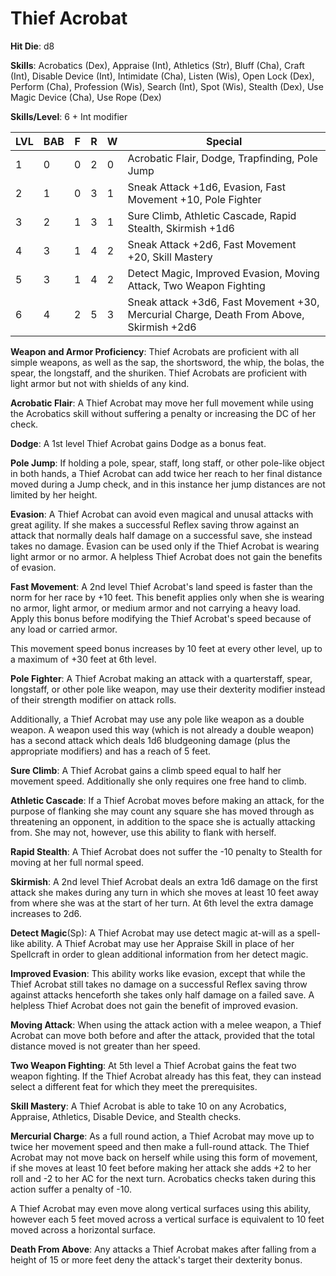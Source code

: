 # Thief Acrobat

**Hit Die**: d8

**Skills**: Acrobatics (Dex), Appraise (Int), Athletics (Str), Bluff (Cha), Craft (Int), Disable Device (Int), Intimidate (Cha), Listen (Wis), Open Lock (Dex), Perform (Cha), Profession (Wis), Search (Int), Spot (Wis), Stealth (Dex), Use Magic Device (Cha), Use Rope (Dex)

**Skills/Level**: 6 + Int modifier

LVL | BAB | F | R | W | Special 
--- | --- | - | - | - | ------- 
1   | 0   | 0 | 2 | 0 | Acrobatic Flair, Dodge, Trapfinding, Pole Jump        
2   | 1   | 0 | 3 | 1 | Sneak Attack +1d6, Evasion, Fast Movement +10, Pole Fighter
3   | 2   | 1 | 3 | 1 | Sure Climb, Athletic Cascade, Rapid Stealth, Skirmish +1d6
4   | 3   | 1 | 4 | 2 | Sneak Attack +2d6, Fast Movement +20, Skill Mastery
5   | 3   | 1 | 4 | 2 | Detect Magic, Improved Evasion, Moving Attack, Two Weapon Fighting
6   | 4   | 2 | 5 | 3 | Sneak attack +3d6, Fast Movement +30, Mercurial Charge, Death From Above, Skirmish +2d6

**Weapon and Armor Proficiency**: Thief Acrobats are proficient with all simple weapons, as well as the sap, the shortsword, the whip, the bolas, the spear, the longstaff, and the shuriken. Thief Acrobats are proficient with light armor but not with shields of any kind.

**Acrobatic Flair**: A Thief Acrobat may move her full movement while using the Acrobatics skill without suffering a penalty or increasing the DC of her check.

**Dodge**: A 1st level Thief Acrobat gains Dodge as a bonus feat.

**Pole Jump**: If holding a pole, spear, staff, long staff, or other pole-like object in both hands, a Thief Acrobat can add twice her reach to her final distance moved during a Jump check, and in this instance her jump distances are not limited by her height.

**Evasion**: A Thief Acrobat can avoid even magical and unusal attacks with great agility. If she makes a successful Reflex saving throw against an attack that normally deals half damage on a successful save, she instead takes no damage. Evasion can be used only if the Thief Acrobat is wearing light armor or no armor. A helpless Thief Acrobat does not gain the benefits of evasion.

**Fast Movement**: A 2nd level Thief Acrobat's land speed is faster than the norm for her race by +10 feet. This benefit applies only when she is wearing no armor, light armor, or medium armor and not carrying a heavy load. Apply this bonus before modifying the Thief Acrobat's speed because of any load or carried armor.

This movement speed bonus increases by 10 feet at every other level, up to a maximum of +30 feet at 6th level.

**Pole Fighter**: A Thief Acrobat making an attack with a quarterstaff, spear, longstaff, or other pole like weapon, may use their dexterity modifier instead of their strength modifier on attack rolls.

Additionally, a Thief Acrobat may use any pole like weapon as a double weapon. A weapon used this way (which is not already a double weapon) has a second attack which deals 1d6 bludgeoning damage (plus the appropriate modifiers) and has a reach of 5 feet.

**Sure Climb**: A Thief Acrobat gains a climb speed equal to half her movement speed. Additionally she only requires one free hand to climb.

**Athletic Cascade**: If a Thief Acrobat moves before making an attack, for the purpose of flanking she may count any square she has moved through as threatening an opponent, in addition to the space she is actually attacking from. She may not, however, use this ability to flank with herself.

**Rapid Stealth**: A Thief Acrobat does not suffer the -10 penalty to Stealth for moving at her full normal speed.

**Skirmish**: A 2nd level Thief Acrobat deals an extra 1d6 damage on the first attack she makes during any turn in which she moves at least 10 feet away from where she was at the start of her turn. At 6th level the extra damage increases to 2d6.

**Detect Magic**(Sp): A Thief Acrobat may use detect magic at-will as a spell-like ability. A Thief Acrobat may use her Appraise Skill in place of her Spellcraft in order to glean additional information from her detect magic.

**Improved Evasion**: This ability works like evasion, except that while the Thief Acrobat still takes no damage on a successful Reflex saving throw against attacks henceforth she takes only half damage on a failed save. A helpless Thief Acrobat does not gain the benefit of improved evasion.

**Moving Attack**: When using the attack action with a melee weapon, a Thief Acrobat can move both before and after the attack, provided that the total distance moved is not greater than her speed.

**Two Weapon Fighting**: At 5th level a Thief Acrobat gains the feat two weapon fighting. If the Thief Acrobat already has this feat, they can instead select a different feat for which they meet the prerequisites.

**Skill Mastery**: A Thief Acrobat is able to take 10 on any Acrobatics, Appraise, Athletics, Disable Device, and Stealth checks. 

**Mercurial Charge**: As a full round action, a Thief Acrobat may move up to twice her movement speed and then make a full-round attack. The Thief Acrobat may not move back on herself while using this form of movement, if she moves at least 10 feet before making her attack she adds +2 to her roll and -2 to her AC for the next turn. Acrobatics checks taken during this action suffer a penalty of -10.

A Thief Acrobat may even move along vertical surfaces using this ability, however each 5 feet moved across a vertical surface is equivalent to 10 feet moved across a horizontal surface.

**Death From Above**: Any attacks a Thief Acrobat makes after falling from a height of 15 or more feet deny the attack's target their dexterity bonus.